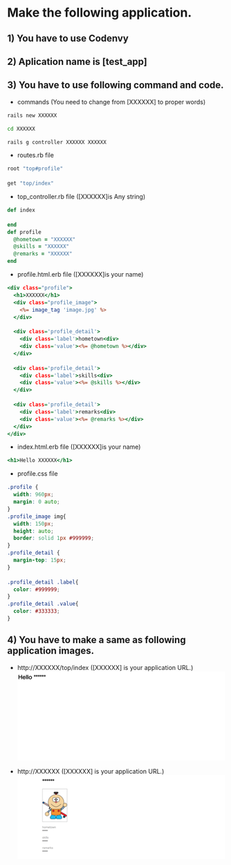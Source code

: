 # Make the following application.
## **1) You have to use Codenvy**
## **2) Aplication name is [test_app]**
## **3) You have to use following command and code.**
* commands (You need to change from [XXXXXX] to proper words)

```Bash
rails new XXXXXX
```

```Bash
cd XXXXXX
```

```Bash
rails g controller XXXXXX XXXXXX
```


* routes.rb file
```ruby:routes.rb
root "top#profile"

get "top/index"
```


* top_controller.rb file ([XXXXXX]is Any string)
```ruby:top_controller.rb
def index

end
def profile
  @hometown = "XXXXXX"
  @skills = "XXXXXX"
  @remarks = "XXXXXX"
end
```


* profile.html.erb file ([XXXXXX]is your name)
```ruby:profile.html.erb
<div class="profile">
  <h1>XXXXXX</h1>
  <div class="profile_image">
    <%= image_tag 'image.jpg' %>
  </div>

  <div class='profile_detail'>
    <div class='label'>hometown<div>
    <div class='value'><%= @hometown %></div>
  </div>

  <div class='profile_detail'>
    <div class='label'>skills<div>
    <div class='value'><%= @skills %></div>
  </div>

  <div class='profile_detail'>
    <div class='label'>remarks<div>
    <div class='value'><%= @remarks %></div>
  </div>
</div>
```


* index.html.erb file ([XXXXXX]is your name)
```ruby:index.html.erb
<h1>Hello XXXXXX</h1>
```


* profile.css file
```ruby:profile.css
.profile {
  width: 960px;
  margin: 0 auto;
}
.profile_image img{
  width: 150px;
  height: auto;
  border: solid 1px #999999;
}
.profile_detail {
  margin-top: 15px;
}

.profile_detail .label{
  color: #999999;
}
.profile_detail .value{
  color: #333333;
}
```

## **4) You have to make a same as following application images.**
* http://XXXXXX/top/index ([XXXXXX] is your application URL.)
![image2](image2.png "")

* http://XXXXXX ([XXXXXX] is your application URL.)
![image3](image3.png)

